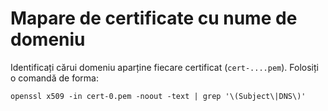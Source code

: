 # Mapare de certificate cu nume de domeniu

Identificați cărui domeniu aparține fiecare certificat (`cert-....pem`).
Folosiți o comandă de forma:

```
openssl x509 -in cert-0.pem -noout -text | grep '\(Subject\|DNS\)'
```
